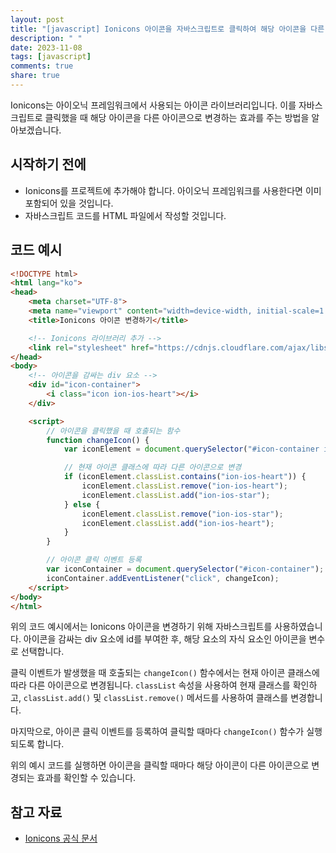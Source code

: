 ```yaml
---
layout: post
title: "[javascript] Ionicons 아이콘을 자바스크립트로 클릭하여 해당 아이콘을 다른 아이콘으로 변경하는 효과 주기"
description: " "
date: 2023-11-08
tags: [javascript]
comments: true
share: true
---
```


Ionicons는 아이오닉 프레임워크에서 사용되는 아이콘 라이브러리입니다. 이를 자바스크립트로 클릭했을 때 해당 아이콘을 다른 아이콘으로 변경하는 효과를 주는 방법을 알아보겠습니다.

## 시작하기 전에
- Ionicons를 프로젝트에 추가해야 합니다. 아이오닉 프레임워크를 사용한다면 이미 포함되어 있을 것입니다.
- 자바스크립트 코드를 HTML 파일에서 작성할 것입니다.

## 코드 예시
```html
<!DOCTYPE html>
<html lang="ko">
<head>
    <meta charset="UTF-8">
    <meta name="viewport" content="width=device-width, initial-scale=1.0">
    <title>Ionicons 아이콘 변경하기</title>

    <!-- Ionicons 라이브러리 추가 -->
    <link rel="stylesheet" href="https://cdnjs.cloudflare.com/ajax/libs/ionicons/4.5.6/css/ionicons.min.css">
</head>
<body>
    <!-- 아이콘을 감싸는 div 요소 -->
    <div id="icon-container">
        <i class="icon ion-ios-heart"></i>
    </div>

    <script>
        // 아이콘을 클릭했을 때 호출되는 함수
        function changeIcon() {
            var iconElement = document.querySelector("#icon-container i");

            // 현재 아이콘 클래스에 따라 다른 아이콘으로 변경
            if (iconElement.classList.contains("ion-ios-heart")) {
                iconElement.classList.remove("ion-ios-heart");
                iconElement.classList.add("ion-ios-star");
            } else {
                iconElement.classList.remove("ion-ios-star");
                iconElement.classList.add("ion-ios-heart");
            }
        }

        // 아이콘 클릭 이벤트 등록
        var iconContainer = document.querySelector("#icon-container");
        iconContainer.addEventListener("click", changeIcon);
    </script>
</body>
</html>
```

위의 코드 예시에서는 Ionicons 아이콘을 변경하기 위해 자바스크립트를 사용하였습니다. 아이콘을 감싸는 div 요소에 id를 부여한 후, 해당 요소의 자식 요소인 아이콘을 변수로 선택합니다.

클릭 이벤트가 발생했을 때 호출되는 `changeIcon()` 함수에서는 현재 아이콘 클래스에 따라 다른 아이콘으로 변경됩니다. `classList` 속성을 사용하여 현재 클래스를 확인하고, `classList.add()` 및 `classList.remove()` 메서드를 사용하여 클래스를 변경합니다.

마지막으로, 아이콘 클릭 이벤트를 등록하여 클릭할 때마다 `changeIcon()` 함수가 실행되도록 합니다.

위의 예시 코드를 실행하면 아이콘을 클릭할 때마다 해당 아이콘이 다른 아이콘으로 변경되는 효과를 확인할 수 있습니다.

## 참고 자료
- [Ionicons 공식 문서](https://ionicons.com/)